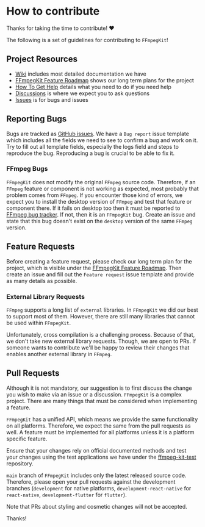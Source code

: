 # How to contribute

Thanks for taking the time to contribute! :heart:

The following is a set of guidelines for contributing to `FFmpegKit`!

## Project Resources

* [Wiki](https://github.com/RebootMotion/ffmpeg-kit-fork/wiki) includes most detailed documentation we have
* [FFmpegKit Feature Roadmap](https://github.com/orgs/arthenica/projects/1) shows our long term plans for the project
* [How To Get Help](https://github.com/RebootMotion/ffmpeg-kit-fork/issues/215) details what you need to do if you need help
* [Discussions](https://github.com/RebootMotion/ffmpeg-kit-fork/discussions) is where we expect you to ask questions
* [Issues](https://github.com/RebootMotion/ffmpeg-kit-fork/issues) is for bugs and issues

## Reporting Bugs

Bugs are tracked as [GitHub issues](https://github.com/RebootMotion/ffmpeg-kit-fork/issues). We have a `Bug report` issue 
template which includes all the fields we need to see to confirm a bug and work on it. Try to fill out all template
fields, especially the logs field and steps to reproduce the bug. Reproducing a bug is crucial to be able to fix it.

### FFmpeg Bugs

`FFmpegKit` does not modify the original `FFmpeg` source code. Therefore, if an `FFmpeg` feature or component is not 
working as expected, most probably that problem comes from `FFmpeg`. If you encounter those kind of errors, we expect 
you to install the desktop version of `FFmpeg` and test that feature or component there. If it fails on desktop too 
then it must be reported to [FFmpeg bug tracker](https://trac.ffmpeg.org/). If not, then it is an `FFmpegKit` bug. 
Create an issue and state that this bug doesn't exist on the `desktop` version of the same `FFmpeg` version.

## Feature Requests

Before creating a feature request, please check our long term plan for the project, which is visible under the
[FFmpegKit Feature Roadmap](https://github.com/orgs/arthenica/projects/1). Then create an issue and fill out the
`Feature request` issue template and provide as many details as possible.

### External Library Requests

`FFmpeg` supports a long list of `external` libraries. In `FFmpegKit` we did our best to support most of them. 
However, there are still many libraries that cannot be used within `FFmpegKit`.

Unfortunately, cross compilation is a challenging process. Because of that, we don't take new external library 
requests. Though, we are open to PRs. If someone wants to contribute we'll be happy to review their changes that
enables another external library in `FFmpeg`. 

## Pull Requests

Although it is not mandatory, our suggestion is to first discuss the change you wish to make via an issue or a 
discussion. `FFmpegKit` is a complex project. There are many things that must be considered when implementing a
feature.

`FFmpegKit` has a unified API, which means we provide the same functionality on all platforms. Therefore, we expect
the same from the pull requests as well. A feature must be implemented for all platforms unless it is a platform specific
feature.

Ensure that your changes rely on official documented methods and test your changes using the test applications we have
under the [ffmpeg-kit-test](https://github.com/RebootMotion/ffmpeg-kit-fork-test) repository.

`main` branch of `FFmpegKit` includes only the latest released source code. Therefore, please open your pull requests
against the development branches (`development` for native platforms, `development-react-native` for
`react-native`, `development-flutter` for `flutter`). 

Note that PRs about styling and cosmetic changes will not be accepted.

Thanks!